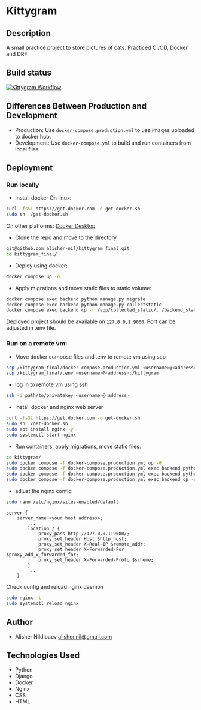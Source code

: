 # Kittygram
## Description
A small practice project to store pictures of cats.
Practiced CI/CD, Docker and DRF
## Build status
[![Kittygram Workflow](https://github.com/alisher-nil/kittygram/actions/workflows/main.yml/badge.svg?branch=main&event=push)](https://github.com/alisher-nil/kittygram/actions/workflows/main.yml)
## Differences Between Production and Development
- Production:
  Use `docker-compose.production.yml` to use images uploaded to docker hub.
- Development:
  Use `docker-compose.yml` to build and run containers from local files.
## Deployment

### Run locally
- Install docker
On linux:
```bash
curl -fsSL https://get.docker.com -o get-docker.sh
sudo sh ./get-docker.sh
```
On other platforms:
[Docker Desktop](https://www.docker.com/products/docker-desktop/)
- Clone the repo and move to the directory
```bash
git@github.com:alisher-nil/kittygram_final.git
cd kittygram_final/
```
- Deploy using docker:
```bash
docker compose up -d
```
- Apply migrations and move static files to static volume:
```bash
docker compose exec backend python manage.py migrate
docker compose exec backend python manage.py collectstatic
docker compose exec backend cp -r /app/collected_static/. /backend_static/static/
```
Deployed project should be available on `127.0.0.1:9000`. Port can be adjusted in .env file.
### Run on a remote vm:
- Move docker compose files and .env to remote vm using scp
```bash
scp /kittygram_final/docker-compose.production.yml <username>@<address>:/kittygram
scp /kittygram_final/.env <username>@<address>:/kittygram
```
- log in to remote vm using ssh
```bash
ssh -i path/to/privatekey <username>@<address>
```
- Install docker and nginx web server
```bash
curl -fsSL https://get.docker.com -o get-docker.sh
sudo sh ./get-docker.sh
sudo apt install nginx -y
sudo systemctl start nginx
```
- Run containers, apply migrations, move static files:
```bash
cd kittygram/
sudo docker compose -f docker-compose.production.yml up -d
sudo docker compose -f docker-compose.production.yml exec backend python manage.py migrate
sudo docker compose -f docker-compose.production.yml exec backend python manage.py collectstatic --noinput
sudo docker compose -f docker-compose.production.yml exec backend cp -r /app/collected_static/. /backend_static/static/
```
- adjust the nginx config
```bash
sudo nano /etc/nginx/sites-enabled/default
```

```properties
server {
    server_name <your host address>;
        ...
        location / {
            proxy_pass http://127.0.0.1:9000/;
            proxy_set_header Host $http_host;
            proxy_set_header X-Real-IP $remote_addr;
            proxy_set_header X-Forwarded-For $proxy_add_x_forwarded_for;
            proxy_set_header X-Forwarded-Proto $scheme;
        }
        ...
    }
```
Check config and reload nginx daemon
```bash
sudo nginx -t
sudo systemctl reload nginx
```
## Author
- Alisher Nildibaev alisher.nil@gmail.com

## Technologies Used
- Python
- Django
- Docker
- Nginx
- CSS
- HTML
